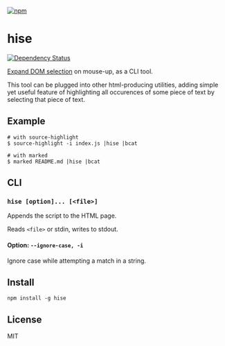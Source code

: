 [![npm](https://nodei.co/npm/hise.png)](https://nodei.co/npm/hise/)

# hise

[![Dependency Status][david-badge]][david]

[Expand DOM selection][expand-selection] on mouse-up, as a CLI tool.

[expand-selection]: https://github.com/eush77/expand-selection

This tool can be plugged into other html-producing utilities, adding simple yet useful feature of highlighting all occurences of some piece of text by selecting that piece of text.

[david]: https://david-dm.org/eush77/hise
[david-badge]: https://david-dm.org/eush77/hise.png

## Example

```
# with source-highlight
$ source-highlight -i index.js |hise |bcat

# with marked
$ marked README.md |hise |bcat
```

## CLI

### `hise [option]... [<file>]`

Appends the script to the HTML page.

Reads `<file>` or stdin, writes to stdout.

#### Option: `--ignore-case, -i`

Ignore case while attempting a match in a string.

## Install

```
npm install -g hise
```

## License

MIT
